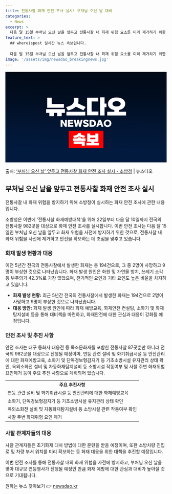 ```yaml
---
title: 전통사찰 화재 안전 조사 실시! 부처님 오신 날 대비
categories:
  - News
excerpt: >
  다음 달 15일 부처님 오신 날을 앞두고 전통사찰 내 화재 위험 요소를 미리 제거하기 위한 안전 조사가 실시…
feature_text: >
  ## whereispost 실시간 뉴스 속보입니다.

  다음 달 15일 부처님 오신 날을 앞두고 전통사찰 내 화재 위험 요소를 미리 제거하기 위한 안전 조사가 실시…
image: '/assets/img/newsdao_breakingnews.jpg'
---
```


![뉴스다오 속보](/assets/img/newsdao_breakingnews.jpg)

<p>출처: <a href="https://newsdao.kr/3632" rel="dofollow">‘부처님 오신 날’ 앞두고 전통사찰 화재 안전 조사 실시 - 소방청</a> | 뉴스다오</p>

<h2 data-ke-size="size26">부처님 오신 날을 앞두고 전통사찰 화재 안전 조사 실시</h2>
전통사찰 내 화재 위험을 방지하기 위해 소방청이 실시하는 화재 안전 조사에 관한 내용입니다.

<p data-ke-size="size16">소방청은 이번에 '전통사찰 화재예방대책'을 위해 22일부터 다음 달 10일까지 전국의 전통사찰 982곳을 대상으로 화재 안전 조사를 실시합니다. 이번 안전 조사는 다음 달 15일인 부처님 오신 날을 앞두고 화재 위험을 사전에 방지하기 위한 것으로, 전통사찰 내 화재 위험을 사전에 제거하고 안전을 확보하는 데 초점을 맞추고 있습니다.</p>

<h3>화재 발생 현황과 대응</h3>
이전 5년간 전국의 전통사찰에서 발생한 화재는 총 194건으로, 그 중 2명이 사망하고 9명이 부상한 것으로 나타났습니다. 화재 발생 원인은 화원 및 가연물 방치, 쓰레기 소각 등 부주의가 42.3%로 가장 많았으며, 전기적인 요인과 기타 요인도 높은 비율을 차지하고 있습니다.

<ul>
    <li><b>화재 발생 현황:</b> 최근 5년간 전국의 전통사찰에서 발생한 화재는 194건으로 2명이 사망하고 9명이 부상한 것으로 나타났습니다.</li>
    <li><b>대응 방안:</b> 화재 발생 원인에 따라 화재 예방교육, 화재안전 컨설팅, 소화기 및 화재탐지설비 등을 통해 대비책을 마련하고, 화재안전에 대한 관심과 대응이 강화될 예정입니다.</li>
</ul>

<h3>안전 조사 및 추진 사항</h3>
안전 조사는 대구 동화사 대웅전 등 목조문화재를 포함한 전통사찰 87곳뿐만 아니라 전국의 982곳을 대상으로 진행될 예정이며, 연등 관련 설비 및 화기취급시설 등 안전관리에 대한 화재예방교육, 소화기 및 단독경보형감지기 등 기초소방시설 유지관리 상태 확인, 옥외소화전 설비 및 자동화재탐지설비 등 소방시설 작동여부 및 사찰 주변 화재위험 요인제거 등이 주요 추진 사항으로 계획되어 있습니다.

<table>
  <tr>
    <td style="text-align: center; height: 17px;"><b>주요 추진사항</b></td>
  </tr>
  <tr>
    <td>연등 관련 설비 및 화기취급시설 등 안전관리에 대한 화재예방교육</td>
  </tr>
  <tr>
    <td>소화기, 단독경보형감지기 등 기초소방시설 유지관리 상태 확인</td>
  </tr>
  <tr>
    <td>옥외소화전 설비 및 자동화재탐지설비 등 소방시설 관련 작동여부 확인</td>
  </tr>
  <tr>
    <td>사찰 주변 화재위험 요인 제거</td>
  </tr>
</table>

<h3>사찰 관계자들의 대응</h3>
사찰 관계자들은 초기화재 대처 방법에 대한 훈련을 받을 예정이며, 또한 소방차량 진입로 및 차량 부서 위치를 미리 확보하는 등 화재 대응을 위한 대책을 추진할 예정입니다.

이번 안전 조사를 통해 전통사찰 내의 화재 위험을 사전에 방지하고, 부처님 오신 날을 맞아 대규모 연등행사가 진행될 예정인 만큼 화재 예방에 대한 관심과 대비가 높아질 것으로 기대됩니다. 

원하는 뉴스 찾아보기 👉 <a href="https://newsdao.kr" rel="dofollow">newsdao.kr</a>


